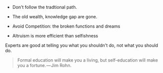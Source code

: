 * Don't follow the tradtional path.

* The old wealth, knowledge gap are gone.
 
* Avoid Competition: the broken functions and dreams

* Altruism is more efficient than selfishness


Experts are good at telling you what you shouldn't do, not what you should do.

> Formal education will make you a living, but self-education will make you a fortune. — Jim Rohn.
